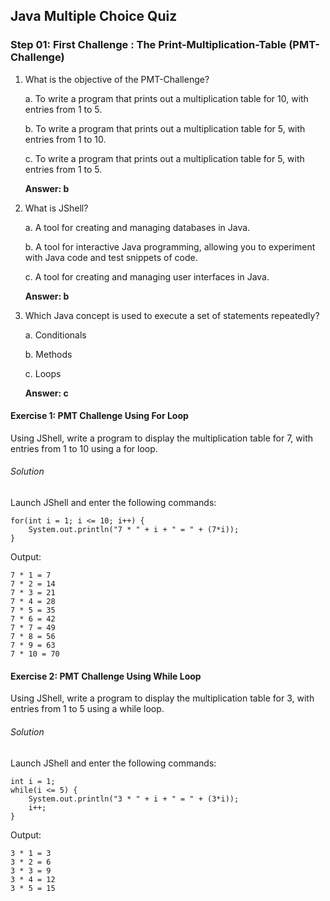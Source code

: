 ## Java Multiple Choice Quiz 

### Step 01: First Challenge : The Print-Multiplication-Table (PMT-Challenge)

1.  What is the objective of the PMT-Challenge?
    
    a. To write a program that prints out a multiplication table for 10, with entries from 1 to 5.
    
    b. To write a program that prints out a multiplication table for 5, with entries from 1 to 10.
    
    c. To write a program that prints out a multiplication table for 5, with entries from 1 to 5.
    
    **Answer: b**
    
2.  What is JShell?
    
    a. A tool for creating and managing databases in Java.
    
    b. A tool for interactive Java programming, allowing you to experiment with Java code and test snippets of code.
    
    c. A tool for creating and managing user interfaces in Java.
    
    **Answer: b**
    
3.  Which Java concept is used to execute a set of statements repeatedly?
    
    a. Conditionals
    
    b. Methods
    
    c. Loops
    
    **Answer: c**



#### Exercise 1: PMT Challenge Using For Loop

Using JShell, write a program to display the multiplication table for 7, with entries from 1 to 10 using a for loop.

###### Solution

Launch JShell and enter the following commands:


```
for(int i = 1; i <= 10; i++) {
    System.out.println("7 * " + i + " = " + (7*i));
}
``` 

Output:


```
7 * 1 = 7
7 * 2 = 14
7 * 3 = 21
7 * 4 = 28
7 * 5 = 35
7 * 6 = 42
7 * 7 = 49
7 * 8 = 56
7 * 9 = 63
7 * 10 = 70
``` 

#### Exercise 2: PMT Challenge Using While Loop

Using JShell, write a program to display the multiplication table for 3, with entries from 1 to 5 using a while loop.

###### Solution

Launch JShell and enter the following commands:


```
int i = 1;
while(i <= 5) {
    System.out.println("3 * " + i + " = " + (3*i));
    i++;
}
```

Output:


```
3 * 1 = 3
3 * 2 = 6
3 * 3 = 9
3 * 4 = 12
3 * 5 = 15
```
